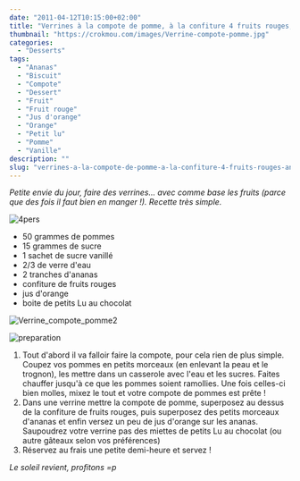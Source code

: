 ```yaml
---
date: "2011-04-12T10:15:00+02:00"
title: "Verrines à la compote de pomme, à la confiture 4 fruits rouges, ananas à l'orange et miettes de petits Lu au chocolat"
thumbnail: "https://crokmou.com/images/Verrine-compote-pomme.jpg"
categories:
  - "Desserts"
tags:
  - "Ananas"
  - "Biscuit"
  - "Compote"
  - "Dessert"
  - "Fruit"
  - "Fruit rouge"
  - "Jus d'orange"
  - "Orange"
  - "Petit lu"
  - "Pomme"
  - "Vanille"
description: ""
slug: "verrines-a-la-compote-de-pomme-a-la-confiture-4-fruits-rouges-ananas-a-lorange-et-miettes-de-petits-lu-au-chocolat"
---
```


_Petite envie du jour, faire des verrines... avec comme base les fruits (parce que des fois il faut bien en manger !). Recette très simple._

![4pers](http://storage.canalblog.com/90/08/825568/62416284_p.jpeg)

*   50 grammes de pommes
*   15 grammes de sucre
*   1 sachet de sucre vanillé
*   2/3 de verre d'eau
*   2 tranches d'ananas
*   confiture de fruits rouges
*   jus d'orange
*   boite de petits Lu au chocolat

![Verrine_compote_pomme2](http://storage.canalblog.com/15/82/825568/61648692_p.jpg)

![preparation](http://storage.canalblog.com/60/95/825568/62416305_p.jpeg)

1.  Tout d'abord il va falloir faire la compote, pour cela rien de plus simple. Coupez vos pommes en petits morceaux (en enlevant la peau et le trognon), les mettre dans un casserole avec l'eau et les sucres. Faites chauffer jusqu'à ce que les pommes soient ramollies. Une fois celles-ci bien molles, mixez le tout et votre compote de pommes est prête !
2.  Dans une verrine mettre la compote de pomme, superposez au dessus de la confiture de fruits rouges, puis superposez des petits morceaux d'ananas et enfin versez un peu de jus d'orange sur les ananas. Saupoudrez votre verrine pas des miettes de petits Lu au chocolat (ou autre gâteaux selon vos préférences)
3.  Réservez au frais une petite demi-heure et servez !

_Le soleil revient, profitons =p_